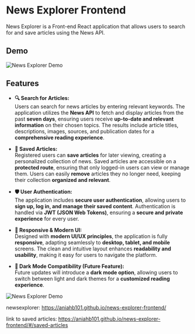 # News Explorer Frontend

News Explorer is a Front-end React application that allows users to search for and save articles using the News API.

## Demo

![News Explorer Demo](./src/images/news.gif)

## Features

- **🔍 Search for Articles:**  
  Users can search for news articles by entering relevant keywords. The application utilizes the **News API** to fetch and display articles from the past **seven days**, ensuring users receive **up-to-date and relevant information** on their chosen topics. The results include article titles, descriptions, images, sources, and publication dates for a **comprehensive reading experience**.

- **💾 Saved Articles:**  
  Registered users can **save articles** for later viewing, creating a personalized collection of news. Saved articles are accessible on a **protected route**, ensuring that only logged-in users can view or manage them. Users can easily **remove** articles they no longer need, keeping their collection **organized and relevant**.

- **🛡️ User Authentication:**  
  The application includes **secure user authentication**, allowing users to **sign up, log in, and manage their saved content**. Authentication is handled via **JWT (JSON Web Tokens)**, ensuring a **secure and private experience** for every user.

- **🎨 Responsive & Modern UI:**  
  Designed with **modern UI/UX principles**, the application is fully **responsive**, adapting seamlessly to **desktop, tablet, and mobile** screens. The clean and intuitive layout enhances **readability and usability**, making it easy for users to navigate the platform.

- **🌙 Dark Mode Compatibility (Future Feature):**  
  Future updates will introduce a **dark mode option**, allowing users to switch between light and dark themes for a **customized reading experience**.

![News Explorer Demo](./src/images/explorer.gif)

newsexplorer: https://aniahb101.github.io/news-explorer-frontend/

link to saved articles: https://aniahb101.github.io/news-explorer-frontend/#/saved-articles
